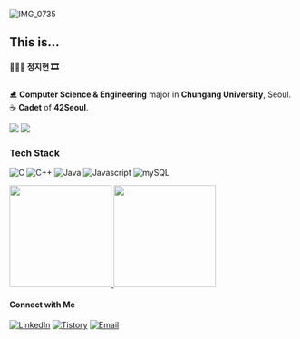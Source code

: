 ![IMG_0735](https://github.com/doomangang/doomangang/assets/81881724/92622d03-16e6-4360-8e41-6a6998ddfac1)
<!-- Introduction -->
## This is...  </br> 



####  👩🏻‍🎨 정지현 🎞 </br>
⛸ **Computer Science & Engineering** major in **Chungang University**, Seoul. </br> 
☕️ **Cadet** of **42Seoul**. </br>  

<a target="_blank"><img src="https://img.shields.io/badge/seoul-black?style=for-the-badge&logo=42&logoColor=white&labelColor=black"/></a>
<a target="_blank"><img src="https://img.shields.io/badge/jihyjeon-darkred?style=for-the-badge&logo=42&logoColor=white&labelColor=darkred"/></a>

<!-- Tech Stack -->
### Tech Stack
![C](https://img.shields.io/badge/-C-D5D9C4?style=flat&logo=c&logoColor=white)
![C++](https://img.shields.io/badge/-C++-94B58B?style=flat&logo=c%2B%2B&logoColor=white)
![Java](https://img.shields.io/badge/-Java-B4D9A9?style=flat&logoColor=white)
![Javascript](https://img.shields.io/badge/-Javascript-C6EDC2?style=flat&logo=javascript&logoColor=black)
![mySQL](https://img.shields.io/badge/-mySQL-EBF7F0?style=flat&logo=mySQL)

<a href="https://github.com/doomangang">
  <img height="180em" src="https://github-readme-stats-git-masterrstaa-rickstaa.vercel.app/api?username=doomangang&theme=github&show_icons=true" />
  <img height="180em" src="https://github-readme-stats-git-masterrstaa-rickstaa.vercel.app/api/top-langs/?username=doomangang&theme=github&layout=compact" />
</a>


<!-- Contact -->
#### Connect with Me
[![LinkedIn](https://img.shields.io/badge/LinkedIn-B6D2BB)](https://www.linkedin.com/in/%EC%A7%80%ED%98%84%EC%A0%95/)
[![Tistory](https://img.shields.io/badge/Tistory-green)](https://mandoogang.tistory.com/)
[![Email](https://img.shields.io/badge/Email-darkgreen)](mailto:sp0943@cau.ac.kr)

<!-- Footer -->

<!--
**doomangang/doomangang** is a ✨ _special_ ✨ repository because its `README.md` (this file) appears on your GitHub profile.

Here are some ideas to get you started:

- 🔭 I’m currently working on ...
- 🌱 I’m currently learning ...
- 👯 I’m looking to collaborate on ...
- 🤔 I’m looking for help with ...
- 💬 Ask me about ...
- 📫 How to reach me: ...
- 😄 Pronouns: ...
- ⚡ Fun fact: ...
-->
